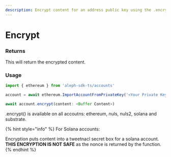 ```yaml
---
description: Encrypt content for an address public key using the .encrypt() function.
---
```


# Encrypt

### Returns

This will return the encrypted content.

### Usage

```javascript
import { ethereum } from 'aleph-sdk-ts/accounts'

account = await ethereum.ImportAccountFromPrivateKey('<Your Private Key Here>')

await account.encrypt(content: <Buffer Content>)
```

.encrypt() is available on all accoutns: ethereum, nuls, nuls2, solana and substrate.

{% hint style="info" %}
For Solana accounts:&#x20;

Encryption puts content into a tweetnacl secret box for a solana account. **THIS ENCRYPTION IS NOT SAFE** as the nonce is returned by the function.
{% endhint %}
